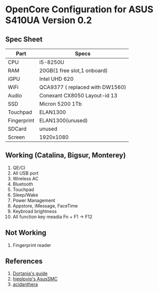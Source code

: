 # OpenCore Configuration for ASUS S410UA Version 0.2
## Spec Sheet
| Part       | Specs                           |
|------------|---------------------------------|
| CPU        | i5-8250U                        |
| RAM        | 20GB(1 free slot,1 onboard)     |
| iGPU       | Intel UHD 620                   |
| WiFi       | QCA9377 ( replaced with DW1560) |
| Audio      | Conexant CX8050 Layout-id 13    |
| SSD        | Micron 5200 1Tb                 |
| Touchpad   | ELAN1300                        |
| Fingerprint | ELAN1300(unused)                |
| SDCard     | unused                          |
| Screen     | 1920x1080                       |

## Working (Catalina, Bigsur, Monterey)
1. QE/CI
2. All USB port
3. Wireless AC
4. Bluetooth
5. Touchpad
6. Sleep/Wake
7. Power Management
8. Appstore, iMessage, FaceTime
9. Keybroad brightness
10. All function key meadia Fn + F1 -> F12

## Not Working
1. Fingerprint reader

## References
1. [Dortania's guide](https://github.com/dortania/vanilla-laptop-guide)
2. [hieplpvip's AsusSMC](https://github.com/hieplpvip/AsusSMC)
3. [acidanthera](https://github.com/acidanthera)
